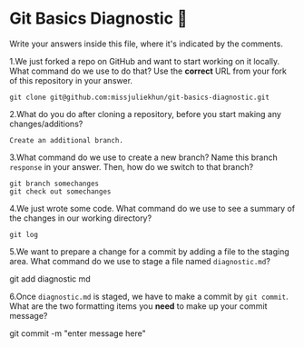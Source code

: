 # Git Basics Diagnostic 🐼

Write your answers inside this file, where it's indicated by the comments.

1.We just forked a repo on GitHub and want to start working on it locally.
What command do we use to do that? Use the **correct** URL from your fork of
this repository in your answer.

	git clone git@github.com:missjuliekhun/git-basics-diagnostic.git


2.What do you do after cloning a repository, before you start making any
changes/additions?

	Create an additional branch. 


3.What command do we use to create a new branch? Name this branch `response` in your answer. Then, how do we switch to that branch?

	git branch somechanges
	git check out somechanges



4.We just wrote some code. What command do we use to see a summary of the changes in our working directory?

	git log



5.We want to prepare a change for a commit by adding a file to the staging
    area. What command do we use to stage a file named `diagnostic.md`?

git add diagnostic md


6.Once `diagnostic.md` is staged, we have to make a commit by `git commit`.
What are the two formatting items you **need** to make up your commit message?

git commit -m "enter message here"
